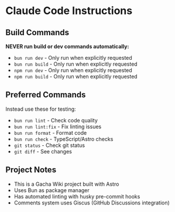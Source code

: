 # Claude Code Instructions

## Build Commands

**NEVER run build or dev commands automatically:**

- `bun run dev` - Only run when explicitly requested
- `bun run build` - Only run when explicitly requested
- `npm run dev` - Only run when explicitly requested
- `npm run build` - Only run when explicitly requested

## Preferred Commands

Instead use these for testing:

- `bun run lint` - Check code quality
- `bun run lint:fix` - Fix linting issues
- `bun run format` - Format code
- `bun run check` - TypeScript/Astro checks
- `git status` - Check git status
- `git diff` - See changes

## Project Notes

- This is a Gacha Wiki project built with Astro
- Uses Bun as package manager
- Has automated linting with husky pre-commit hooks
- Comments system uses Giscus (GitHub Discussions integration)
